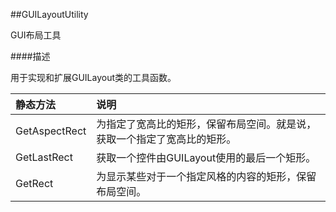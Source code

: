 ##GUILayoutUtility

GUI布局工具

####描述

用于实现和扩展GUILayout类的工具函数。

|静态方法|说明|
|:--|:--|
|GetAspectRect|为指定了宽高比的矩形，保留布局空间。就是说，获取一个指定了宽高比的矩形。|
|GetLastRect|获取一个控件由GUILayout使用的最后一个矩形。|
|GetRect|为显示某些对于一个指定风格的内容的矩形，保留布局空间。|